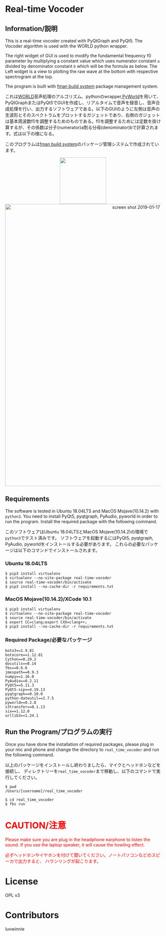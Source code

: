 # Real-time Vocoder

## Information/説明

This is a real-time vocoder created with PyQtGraph and PyQt5.
The Vocoder algorithm is used with the WORLD python wrapper.

The right widget of GUI is used to modify the fundamental frequency f0 parameter by multiplying a constant value which uses numerator constant `a` divided by denominator constant `b` which will be the formula as below.
The Left widget is a view to plotting the raw wave at the bottom with respective spectrogram at 
the top.

The program is built with [fman build system](https://build-system.fman.io/) package management system.

これは[WORLD](https://github.com/mmorise/World)音声処理のアルゴリズム、pythonのwrapper,[PyWorld](https://github.com/JeremyCCHsu/Python-Wrapper-for-World-Vocoder)を用いて、PyQtGraphまたはPyQt5でGUIを作成し、リアルタイムで音声を録音し、音声合成処理を行い、出力するソフトウェアである。以下のGUIのように左側は音声の生波形とそのスペクトラムをプロットするガジェットであり、右側のガジェットは基本周波数f0を調整するためのものである。f0を調整するためには定数を掛け算するが、その係数は分子(numerator)a割る分母(denominator)bで計算されます。式は以下の様になる。

このプログラムは[fman build system](https://build-system.fman.io/)のパッケージ管理システムで作成されています。

<div align="center">
<img src="http://latex.codecogs.com/gif.latex?pitch%5C%20constant%20%3D%20%5Cfrac%7Ba%7D%7Bb%7D" width="150">
</div>

<div align="center">
<img width="912" alt="screen shot 2019-01-17 at 23 29 54" src="https://user-images.githubusercontent.com/13714992/51364147-7b1d5700-1b1e-11e9-8e55-2e14f818e122.png">
</div>

## Requirements
The software is tested in Ubuntu 18.04LTS and MacOS Mojave(10.14.2) with `python3`.
You need to install PyQt5, pyqtgraph, PyAudio, pyworld in order to run the program.
Install the required package with the following command.

このソフトウェアはUbuntu 18.04LTSとMacOS Mojave(10.14.2)の環境で`python3`でテスト済みです。
ソフトウェアを起動するにはPyQt5, pyqtgraph, PyAudio, pyworldをインストールする必要があります。
これらの必要なパッケージは以下のコマンドでインストールされます。

### Ubuntu 18.04LTS
```
$ pip3 install virtualenv
$ virtualenv --no-site-package real-time-vocoder
$ source real-time-vocoder/bin/activate
$ pip3 install --no-cache-dir -r requirements.txt
```

### MacOS Mojave(10.14.2)/XCode 10.1
```
$ pip3 install virtualenv
$ virtualenv --no-site-package real-time-vocoder
$ source real-time-vocoder/bin/activate
$ export CC=clang;export CXX=clang++;
$ pip3 install --no-cache-dir -r requirements.txt
```
### Required Package/必要なパッケージ

```
boto3==1.9.81
botocore==1.12.81
Cython==0.29.2
docutils==0.14
fbs==0.6.6
jmespath==0.9.3
numpy==1.16.0
PyAudio==0.2.11
PyQt5==5.11.3
PyQt5-sip==4.19.13
pyqtgraph==0.10.0
python-dateutil==2.7.5
pyworld==0.2.8
s3transfer==0.1.13
six==1.12.0
urllib3==1.24.1
```


## Run the Program/プログラムの実行
Once you have done the installation of required packages, please plug in your mic and phone and
change the directory to `real_time_vocoder` and run the following command.

以上のパッケージをインストールし終わりましたら、マイクとヘッドホンなどを接続し、
ディレクトリーを`real_time_vocoder`まで移動し、以下のコマンドで実行してください。

```
$ pwd
/Users/[username]/real_time_vocoder
```
```sh
$ cd real_time_vocoder
$ fbs run
```

# <font color="red">CAUTION/注意</font>
<font color="red">
Please make sure you are plug in the headphone earphone to listen the sound. If you use the laptop speaker, it will cause the howling effect.

必ずヘッドホンやイヤホンを付けて聞いてください。ノートパソコンなどのスピーカで出力すると、
ハウンリングが起こります。
</font>

# License
GPL v3

# Contributors
luvwinnie
